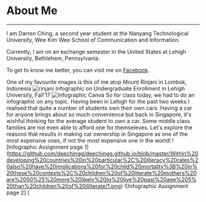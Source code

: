 # About Me
---
I am Darren Ching, a second year student at the Nanyang Technological University, Wee Kim Wee School of Communication and Information.

Currently, I am on an exchange semester in the United States at Lehigh University, Bethlehem, Pennsylvania.

To get to know me better, you can visit me on [Facebook](https://www.facebook.com/manucraze). 

One of my favourite images is this of me atop Mount Rinjani in Lombok, Indonesia
![rinjani](http://rinjaninationalpark.com/wp-content/uploads/2016/09/gunungrinjanilombok21.jpg) 
Infographic on Undergraduate Enrollment in Lehigh University, Fall'17
![Infographic Canva](https://github.com/deechingg/deechingg.github.io/blob/master/economy.png?raw=true)
So for class today, we had to do an infographic on any topic. Having been in Lehigh for the past two weeks I realised that quite a number of students own their own cars. Having a car for anyone brings about so much convenience but back in Singapore, it's wishful thinking for the average student to own a car. Some middle class families are not even able to afford one for themseleves. Let's explore the reasons that results in making car ownership in Singapore as one of the most expensive ones, if not the most expensive one in the world! 
![Infographic Assignment page 1] (https://github.com/deechingg/deechingg.github.io/blob/master/Within%20developing%20countries%20in%20particular%2C%20literacy%20rates%20also%20have%20implications%20for%20child%20mortality%3B%20in%20these%20contexts%2C%20children%20of%20literate%20mothers%20are%2050%25%20more%20likely%20to%20live%20past%20age%205%20than%20children%20of%20illiterate/1.png)
![Infographic Assignment page 2] (
